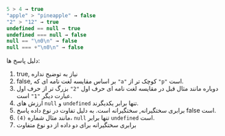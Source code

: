 

```js no-beautify
5 > 4 → true
"apple" > "pineapple" → false
"2" > "12" → true
undefined == null → true
undefined === null → false
null == "\n0\n" → false
null === +"\n0\n" → false
```

دلیل پاسخ ها:

1. true, نیاز به توضیح نداره
2. false, بر اساس مقایسه لغت نامه ای که `"a"` کوچک تر از `"p"` است.
3. دوباره مانند مثال قبل در مقایسه لغت نامه ای حرف اول `"2"` بزرگ تر از حرف اول عبارت دیگر `"1"` است.
4. ارزش های `null` و `undefined` تنها برابر یکدیگرند.
5. برابری سختگیرانه, سختگیرانه است. به دلیل تفاوت در نوع داده پاسخ false است.
6. مانند مثال شماره `(4)`، `null` تنها برابر `undefined` است.
7. برابری سختگیرانه برای دو داده از دو نوع متفاوت
